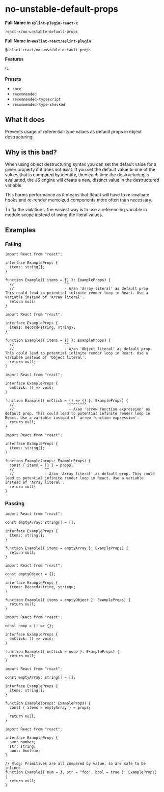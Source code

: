 # no-unstable-default-props

**Full Name in `eslint-plugin-react-x`**

```plain copy
react-x/no-unstable-default-props
```

**Full Name in `@eslint-react/eslint-plugin`**

```plain copy
@eslint-react/no-unstable-default-props
```

**Features**

`🔍`

**Presets**

- `core`
- `recommended`
- `recommended-typescript`
- `recommended-type-checked`

## What it does

Prevents usage of referential-type values as default props in object destructuring.

## Why is this bad?

When using object destructuring syntax you can set the default value for a given property if it does not exist. If you set the default value to one of the values that is compared by identity, then each time the destructuring is evaluated, the JS engine will create a new, distinct value in the destructured variable.

This harms performance as it means that React will have to re-evaluate hooks and re-render memoized components more often than necessary.

To fix the violations, the easiest way is to use a referencing variable in module scope instead of using the literal values.

## Examples

### Failing

```tsx
import React from "react";

interface ExampleProps {
  items: string[];
}

function Example({ items = [] }: ExampleProps) {
  //                       ^^
  //                       - A/an 'Array literal' as default prop. This could lead to potential infinite render loop in React. Use a variable instead of 'Array literal'.
  return null;
}
```

```tsx
import React from "react";

interface ExampleProps {
  items: Record<string, string>;
}

function Example({ items = {} }: ExampleProps) {
  //                       ^^
  //                       - A/an 'Object literal' as default prop. This could lead to potential infinite render loop in React. Use a variable instead of 'Object literal'.
  return null;
}
```

```tsx
import React from "react";

interface ExampleProps {
  onClick: () => void;
}

function Example({ onClick = () => {} }: ExampleProps) {
  //                         ^^^^^^^^
  //                         - A/an 'arrow function expression' as default prop. This could lead to potential infinite render loop in React. Use a variable instead of 'arrow function expression'.
  return null;
}
```

```tsx
import React from "react";

interface ExampleProps {
  items: string[];
}

function Example(props: ExampleProps) {
  const { items = [] } = props;
  //              ^^
  //              - A/an 'Array literal' as default prop. This could lead to potential infinite render loop in React. Use a variable instead of 'Array literal'.
  return null;
}
```

### Passing

```tsx
import React from "react";

const emptyArray: string[] = [];

interface ExampleProps {
  items: string[];
}

function Example({ items = emptyArray }: ExampleProps) {
  return null;
}
```

```tsx
import React from "react";

const emptyObject = {};

interface ExampleProps {
  items: Record<string, string>;
}

function Example({ items = emptyObject }: ExampleProps) {
  return null;
}
```

```tsx
import React from "react";

const noop = () => {};

interface ExampleProps {
  onClick: () => void;
}

function Example({ onClick = noop }: ExampleProps) {
  return null;
}
```

```tsx
import React from "react";

const emptyArray: string[] = [];

interface ExampleProps {
  items: string[];
}

function Example(props: ExampleProps) {
  const { items = emptyArray } = props;

  return null;
}
```

```tsx
import React from "react";

interface ExampleProps {
  num: number;
  str: string;
  bool: boolean;
}

// @log: Primitives are all compared by value, so are safe to be inlined
function Example({ num = 3, str = "foo", bool = true }: ExampleProps) {
  return null;
}
```
